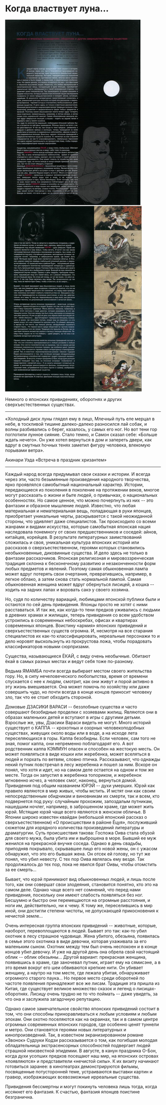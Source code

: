# Когда властвует луна...

![](/assets/48.jpg)
![](/assets/49.jpg)

Немного о японских привидениях, оборотнях и других сверхъестественных существах. 

--------------------------------

«Холодный диск луны глядел ему в лицо, Млечный путь еле мерцал в небе, в тоскливой тишине далеко-далеко разносился лай собак, и волны разбивались о берег, казалось, у самых его ног. Но вот тени гор поглотили лунное сияние. Стало темно, и Самон сказал себe: «Больше ждать нечего». Он уже хотел вернуться в дом и запереть двери, как вдруг в смутных hочных тенях заметил фигуру человека, влекомую порывами ветра». 

Акинари Уэда «Встреча в праздник хризантем»  
  
--------------------

Каждый народ всегда придумывал свои сказки и истории. И всегда через эти, часто безымянные произведения народного творчества, ярко проявлялся самобытный национальный характер. Истории, передающиеся из поколения в поколение на протяжении веков, многое могут рассказать о жизни и быте людей, о привычках, о национальных особенностях. Но самое ценное, что можно почерпнуть из них -- это фантазии и образное мышление людей. Известно, что любая материальная и нематериальная вещь, попадающая в руки японцев, приобретает уникальные черты, раскрывается с такой неожиданной стороны, что удивляет даже специалистов. Так происходило со всеми жанрами и видами искусства, которые самобытная японская нация наследовала понемногу от своих предшественников и соседей: айнов, китайцев, корейцев. В результате литературных заимствований сложилась и своя, уникальная культура японских историй или рассказов о сверхъестественном, героями которых становились необыкновенные, диковинные существа. И дело здесь не только в фантазии рассказчиков. Японская религиозная и мировоззренческая традиция склонна к бесконечному развитию и незаконченности форм любых предметов и явлений. Поэтому самая обыкновенная лампа может вдруг потерять свои очертания, превратившись, например, в легкое облако, а затем снова стать нормальной лампой. Самая обыкновенная женщина может вдруг обернуться лисицей, а кошка -- ходить на задних лапах и воровать сакэ у своего хозяина. 

Но, судя по количеству вариаций, любимцами японской публики были и остаются по сей день привидения. Японцы просто не хотят с ними расставаться. И так же, как когда-то тени предков уживались с людьми в древних храмах и жилищах, теперь привидения со всем удобством устроились в современных небоскребах, офисах и квартирах современных японцев. Воистину «армия» японских привидений и сверхъестественных существ огромна. И, несмотря на все старания специалистов их как-то классифицировать, нереальные персонажи то и дело норовят выскользнуть из прокрустова ложа, чтобы порадовать классификаторов новыми сюрпризами. 

Существа, называющиеся ЁКАЙ, с виду очень необычные. Обитают ёкай в самых разных местах и ведут себя тоже по-разному. 

Ведьма ЯМАМБА почти всегда выбирает местом своего жительства гору. Но, в сипу нечеловеческого любопытства, время от времени спускается с нее к людям, смотрит, как они живут и порой активно в эту жизнь вмешивается. Она может помочь по хозяйству или даже совершить чудо, но почти всегда в конце концов приносит человеку зло, так что ее стоит обходить стороной. 

Домовые ДЗАСИКИ ВАРАСИ -- беззлобные существа и часто совершают безобидные проделки с хозяевами жилищ. Являются они в образах маленьких детей и вступают в игры с другими детьми. Взрослые же, увы, Дзасики Вараси видеть не могут. Много историй существует о КАППА -- крохотных и озорных человекоподобных существах, живущих около воды или в воде, а на исходе лета переселяющихся в горы. Каппа безобидны. Если человек, сам того не зная, помог каппа, они непременно поблагодарят его. А вот родственник каппа КЭММУН опасен и способен на жестокую месть. Он может появляться в виде кошки или жеребенка, может вселяться в людей и порхать по ветвям, словно птичка. Рассказывают, что однажды некий путник повстречал в лесу жеребенка и пошел за ним. Вскоре он понял, что хотя и идет, но на самом деле остается на одном и том же месте. Тогда он запустил в жеребенка топориком, и жеребенок мгновенно исчез, а человек смог, наконец, вернуться домой. Привидения под общим названием ЮРЭЙ -- духи умерших. Юрэй как правило являются в мир живых, чтобы мстить. И мстят они как своим непосредственным обидчикам и виновникам их смерти, так и всем, кто подвернется под руку: случайным прохожим, запоздалым путникам, нашедшим ночлег, например, в заброшенном храме, где может жить юрэй. Мстящие юрэй чаще всего являются в женском обличье. В Японии широко известен квайдан (небольшой японский рассказ о сверхъестественном) «О происшествии в районе Ёцуя», послуживший сюжетом для изрядного количества произведений литературы и драматургии. Суть происшествия такова: Госпожа Оива стала обузой для своего мужа, была убита им и выброшена в море. Бывший ее муж женился на прекрасной внучке соседа. Однако в день свадьбы, приподняв покрывало, скрывавшее лицо его новой жены, он с ужасом обнаружил, что это его бывшая жена. Он отсек ей голову, но тут же понял, что убил невесту. С тех пор Оива являлась ему везде. Так продолжалось до тех пор, пока не явился брат Оивы, чтобы отомстить за ее смерть... 

Бывает, что юрэй принимают вид обыкновенных людей, и лишь после того, как они совершат свои злодеяния, становится понятно, кто это на самом деле. Однако чаще всего нет сомнений, что перед нами привидения, поскольку они имеют слабость появляться без ног. Бесшумно и быстро они перемещаются на огромные расстояния, и ноги им, действительно, ни к чему. К тому же, переселившись в мир иной, они достигли степени чистоты, не допускающей прикосновения к нечистой земле... 

Очень интересная группа японских привидений -- животные, которые, наоборот, перевоплощаются в людей. Бывает это так: как-то убил охотник в лесу страшное чудовище. Жена убитого, обезьяна, появилась в семье этого охотника в виде девочки, которая ухаживала за его маленьким сыном. Охотник между тем был очень неспокоен и в конце концов убил девочку. И уже на другой день она обрела свой настоящий облик -- облик обезьяны... Другой вариант: прекрасная женщина, появившись в храме, где заночевал путник, играет ему на сямисэне, а в это время вокруг его шеи обвиваются крепкие нити. Он убивает женщину, а наутро на том месте, где лежала убитая, обнаруживает огромного старого паука... Но первое место среди оборотней по частоте появления принадлежит все же лисам. Традиция эта пришла из Китая, где существует великое множество сказок и легенд о лисицах-оборотнях. Лисицу очень трудно не то что поймать -- даже увидеть, за что она и заслужила загадочную репутацию. 

Однако самое замечательное свойство японских привидений состоит в том, что они способны приноравливаться к любым условиям и любым эпохам. Они охотно поселяются как на окраинах, так и в самом центре огромных современных японских городов, где особенно ценят туннели и метро. Они становятся героями новых литературных и кинопроизведений. Так, в известном экранизированном романе «Звонок» Судзуки Кодзи рассказывается о том, как погибшая молодая обладательница экстрасенсорных способностей подвергает людей страшной неизвестной эпидемии. В августе, в канун праздника О-Бон, когда духи усопших предков посещают наш мир, на японских островах «появляются» и представители «нечистой силы». К их визиту начинают готовиться заранее: в кинотеатрах демонстрируются фильмы, посвященные потусторонней теме, устраиваются выставки картин и гравюр, изображающих всевозможные ирреальные существа. 

Привидения бессмертны и могут покинуть человека лишь тогда, когда иссякнет его фантазия. К счастью, фантазия японцев поистине безгранична. 